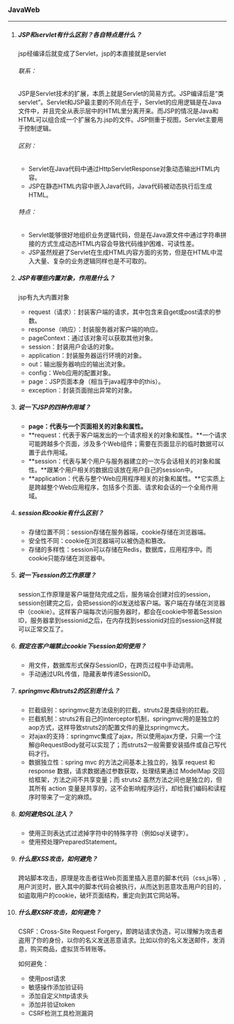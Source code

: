 ### JavaWeb

***

1. ##### JSP和servlet有什么区别？各自特点是什么？

   jsp经编译后就变成了Servlet，jsp的本直接就是servlet

   ###### 联系：

   JSP是Servlet技术的扩展，本质上就是Servlet的简易方式。JSP编译后是“类servlet”。Servlet和JSP最主要的不同点在于，Servlet的应用逻辑是在Java文件中，并且完全从表示层中的HTML里分离开来。而JSP的情况是Java和HTML可以组合成一个扩展名为.jsp的文件。JSP侧重于视图，Servlet主要用于控制逻辑。

   ###### 区别：

   - Servlet在Java代码中通过HttpServletResponse对象动态输出HTML内容。
   - JSP在静态HTML内容中嵌入Java代码，Java代码被动态执行后生成HTML。

   ###### 特点：

   - Servlet能够很好地组织业务逻辑代码，但是在Java源文件中通过字符串拼接的方式生成动态HTML内容会导致代码维护困难、可读性差。
   - JSP虽然规避了Servlet在生成HTML内容方面的劣势，但是在HTML中混入大量、复杂的业务逻辑同样也是不可取的。

2. ##### JSP有哪些内置对象，作用是什么？

   jsp有九大内置对象

   - request（请求）：封装客户端的请求，其中包含来自get或post请求的参数。
   - response（响应）：封装服务器对客户端的响应。
   - pageContext：通过该对象可以获取其他对象。
   - session：封装用户会话的对象。
   - application：封装服务器运行环境的对象。
   - out：输出服务器响应的输出流对象。
   - config：Web应用的配置对象。
   - page：JSP页面本身（相当于java程序中的this）。
   - exception：封装页面抛出异常的对象。

3. ##### 说一下JSP的四种作用域？

   - **page：代表与一个页面相关的对象和属性。**
   - **request：代表于客户端发出的一个请求相关的对象和属性。**一个请求可能跨越多个页面，涉及多个Web组件；需要在页面显示的临时数据可以置于此作用域。
   - **session：代表与某个用户与服务器建立的一次与会话相关的对象和属性。**跟某个用户相关的数据应该放在用户自己的session中。
   - **application：代表与整个Web应用程序相关的对象和属性。**它实质上是跨越整个Web应用程序，包括多个页面、请求和会话的一个全局作用域。

4. ##### session和cookie有什么区别？

   - 存储位置不同：session存储在服务器端，cookie存储在浏览器端。
   - 安全性不同：cookie在浏览器端可以被伪造和篡改。
   - 存储的多样性：session可以存储在Redis，数据库，应用程序中。而cookie只能存储在浏览器中。

5. ##### 说一下session的工作原理？

   session工作原理是客户端登陆完成之后，服务端会创建对应的session，session创建完之后，会把session的id发送给客户端。客户端在存储在浏览器中（cookie）。这样客户端每次访问服务器时，都会在cookie中带着Session ID，服务器拿到sessionid之后，在内存找到sessionid对应的session这样就可以正常交互了。

6. ##### 假定在客户端禁止cookie下session如何使用？

   - 用文件，数据库形式保存SessionID，在跨页过程中手动调用。
   - 手动通过URL传值，隐藏表单传递SessionID。

7. ##### springmvc和struts2的区别是什么？

   - 拦截级别：springmvc是方法级别的拦截，struts2是类级别的拦截。
   - 拦截机制：struts2有自己的interceptor机制，springmvc用的是独立的aop方式，这样导致struts2的配置文件的量比springmvc大。
   - 对ajax的支持：springmvc集成了ajax，所以使用ajax方便，只需一个注解@RequestBody就可以实现了；而struts2一般需要安装插件或自己写代码才行。
   - 数据独立性：spring mvc 的方法之间基本上独立的，独享 request 和 response 数据，请求数据通过参数获取，处理结果通过 ModelMap 交回给框架，方法之间不共享变量；而 struts2 虽然方法之间也是独立的，但其所有 action 变量是共享的，这不会影响程序运行，却给我们编码和读程序时带来了一定的麻烦。 

8. ##### 如何避免SQL注入？

   - 使用正则表达式过滤掉字符中的特殊字符（例如sql关键字）。
   - 使用预处理PreparedStatement。

9. ##### 什么是XSS攻击，如何避免？

   跨站脚本攻击，原理是攻击者往Web页面里插入恶意的脚本代码（css,js等）,用户浏览时，嵌入其中的脚本代码会被执行，从而达到恶意攻击用户的目的，如盗取用户的cookie，破坏页面结构，重定向到其它网站等。

10. ##### 什么是XSRF攻击，如何避免？

    CSRF：Cross-Site Request Forgery，即跨站请求伪造，可以理解为攻击者盗用了你的身份，以你的名义发送恶意请求。比如以你的名义发送邮件，发消息，购买商品，虚拟货币转账等。

    如何避免：

    - 使用post请求
    - 敏感操作添加验证码
    - 添加自定义http请求头
    - 添加并验证token
    - CSRF检测工具检测漏洞